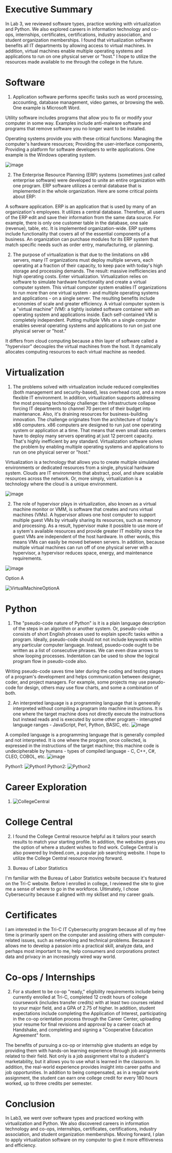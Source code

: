 # Executive Summary

In Lab 3, we reviewed software types, practice working with virtualization and Python.  We also explored careers in information technology and co-ops, internships, certificates, certifications, industry association, and student organization memberships.  I found that virtualization software benefits all IT departments by allowing access to virtual machines.  In addition, virtual machines enable multiple operating systems and applications to run on one physical server or "host."  I hope to utilize the resources made available to me through the college in the future.   

# Software

1. Application software performs specific tasks such as word processing, accounting, database management, video games, or browsing the web.  One example is Microsoft Word.

Utility software includes programs that allow you to fix or modify your computer in some way.  Examples include anti-malware software and programs that remove software you no longer want to be installed.

Operating systems provide you with these critical functions: Managing the computer's hardware resources; Providing the user-interface components, Providing a platform for software developers to write applications.  One example is the Windows operating system.

![image](https://user-images.githubusercontent.com/90066230/135496934-d0a85264-89e2-4c5f-b2b2-b9cb669f2a32.png)

2. The Enterprise Resource Planning (ERP) systems (sometimes just called enterprise software) were developed to unite an entire organization with one program.  ERP software utilizes a central database that is implemented in the whole organization.  Here are some critical points about ERP:

A software application.  ERP is an application that is used by many of an organization's employees.
It utilizes a central database.  Therefore, all users of the ERP edit and save their information from the same data source.  For example, there is only one customer table in the database, one sale (revenue), table, etc.
It is implemented organization-wide.  ERP systems include functionality that covers all of the essential components of a business.  An organization can purchase modules for its ERP system that match specific needs such as order entry, manufacturing, or planning.

2. The purpose of virtualization is that due to the limitations on x86 servers, many IT organizations must deploy multiple servers, each operating at a fraction of their capacity, to keep pace with today's high storage and processing demands.  The result: massive inefficiencies and high operating costs.
Enter virtualization.  Virtualization relies on software to simulate hardware functionality and create a virtual computer system.  This virtual computer system enables IT organizations to run more than one virtual system - and multiple operating systems and applications - on a single server.  The resulting benefits include economies of scale and greater efficiency.  A virtual computer system is a "virtual machine" (VM): a tightly isolated software container with an operating system and applications inside.  Each self-contained VM is completely independent.  Putting multiple VMs on a single computer enables several operating systems and applications to run on just one physical server or "host."

It differs from cloud computing because a thin layer of software called a "hypervisor" decouples the virtual machines from the host.  It dynamically allocates computing resources to each virtual machine as needed.

# Virtualization

1. The problems solved with virtualization include reduced complexities (both management and security-based), less overhead cost, and a more flexible IT environment.  In addition, virtualization supports addressing the most pressing technology challenge: the infrastructure collapse forcing IT departments to channel 70 percent of their budget into maintenance.  Also, it's draining resources for business-building innovation.  The challenge originates from the architecture of today's x86 computers.  x86 computers are designed to run just one operating system or application at a time.  That means that even small data centers have to deploy many servers operating at just 12 percent capacity.  That's highly inefficient by any standard.  Virtualization software solves the problem by enabling multiple operating systems and applications to run on one physical server or "host." 

Virtualization is a technology that allows you to create multiple simulated environments or dedicated resources from a single, physical hardware system.  Clouds are IT environments that abstract, pool, and share scalable resources across the network.  Or, more simply, virtualization is a technology where the cloud is a unique environment.

![image](https://user-images.githubusercontent.com/90066230/136029493-039a5e5a-374e-4a59-a507-5afa3848d72d.png)


2. The role of hypervisor plays in virtualization, also known as a virtual machine monitor or VMM, is software that creates and runs virtual machines (VMs).  A hypervisor allows one host computer to support multiple guest VMs by virtually sharing its resources, such as memory and processing.  As a result, hypervisor make it possible to use more of a sytem's available resources and provide greater IT mobility since the guest VMs are independent of the host hardware.  In other words, this means VMs can easily be moved between servers.  In addition, because multiple virtual machines can run off of one physical server with a hypervisor, a hypervisor reduces space, energy, and maintenance requirements.

![image](https://user-images.githubusercontent.com/90066230/136030579-32aa98b5-9d75-40f7-939b-6a4e67d6b99e.png)

Option A

![VirtualMachineOptionA](https://user-images.githubusercontent.com/90066230/136632319-85269f19-8b56-451e-91c0-9ce824656ae7.png)

# Python

1. The "pseudo-code nature of Python" is it is a plain language description of the steps in an algorithm or another system.  Or, pseudo-code consists of short English phrases used to explain specifc tasks within a program.  Ideally, pseudo-code should not not include keywords within any particular computer language.  Instead, psuedo-code ought to be written as a list of consecutive phrases.  We can even draw arrows to show looping processes.  Indentation can be used to show the logical program flow in pseudo-code also.

Writing pseudo-code saves time later during the coding and testing stages of a program's development and helps communication between designer, coder, and project managers.  For example, some projects may use pseudo-code for design, others may use flow charts, and some a combination of both.  

2. An interpreted language is a programming language that is geneerally interpreted without compiling a program into machine instructions.  It is one where the target machine does not directly execute the instructions but instead reads and is executed by some other program - interupted language ranges - JavaScript, Perl, Python, BASIC, etc.
![image](https://user-images.githubusercontent.com/90066230/135626950-c89df0e5-10b5-4e8d-9a26-dbbee78c9bff.png)

A compiled language is a programming language that is generally compiled and not interpreted.  It is one where the program, once collected, is expressed in the instructions of the target machine; this machine code is undecipherable by humans - types of compiled language - C, C++, C#, CLEO, COBOL, etc.
![image](https://user-images.githubusercontent.com/90066230/135627532-4a579be5-2732-4d08-b662-1ae552a31893.png)

Python1:
![Python1](https://user-images.githubusercontent.com/90066230/135627816-75b5d00b-9d02-44d8-942f-6ca81d12ce19.png)
Python2:
![Python2](https://user-images.githubusercontent.com/90066230/135627877-4a84bfaf-702d-40cb-bcae-890bf05c4b31.png)

# Career Exploration

1. ![CollegeCentral](https://user-images.githubusercontent.com/90066230/135717926-b4569121-188c-4a1c-b553-3cc1b04a0781.png)

# College Central

2. I found the College Central resource helpful as it tailors your search results to match your starting profile.  In addition, the websites gives you the option of where a student wishes to find work.  College Central is also powered by Indeed.com, a popular job searching website.  I hope to utilize the College Central resource moving forward.  

4. Bureau of Labor Statistics

I'm familiar with the Bureau of Labor Statistics website because it's featured on the Tri-C website.  Before I enrolled in college, I reviewed the site to give me a sense of where to go in the workforce.  Ultimately, I chose Cybersecurity because it aligned with my skillset and my career goals.  

# Certificates

I am interested in the Tri-C IT Cybersecurity program because all of my free time is primarily spent on the computer and assisting others with computer-related issues, such as networking and technical problems.  Because it allows me to develop a passion into a practical skill, analyze data, and perhaps most important to me, help consumers and corporations protect data and privacy in an increasingly wired way world.

# Co-ops / Internships

2. For a student to be co-op "ready," eligibility requirements include being currently enrolled at Tri-C, completed 12 credit hours of college coursework (includes transfer credits) with at least two courses related to your major field, and a GPA of 2.75 of higher.  In addition, student expectations include completing the Application of Interest, participating in the co-op orientation process through the Career Center, uploading your resume for final revisions and approval by a career coach at Handshake, and completing and signing a "Cooperative Education Agreement" form.

The benefits of pursuing a co-op or internship give students an edge by providing them with hands-on learning experience through job assignments related to their field. Not only is a job assignment vital to a student's marketability, but it allows you to use what is learned in the classroom.  In addition, the real-world experience provides insight into career paths and job opportunities.  In addition to being compensated, as in a regular work assignment, the student can earn one college credit for every 180 hours worked, up to three credits per semester.    

# Conclusion

In Lab3, we went over software types and practiced working with virtualization and Python.  We also discovered careers in information technology and co-ops, internships, certificates, certifications, industry association, and student organization memberships.  Moving forward, I plan to apply virtualization software on my computer to give it more effitiveness and efficiency. 
